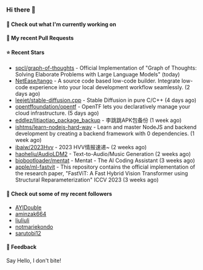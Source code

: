 ### Hi there 👋

#### 👷 Check out what I'm currently working on

#### 🔨 My recent Pull Requests


#### ⭐ Recent Stars

- [spcl/graph-of-thoughts](https://github.com/spcl/graph-of-thoughts) - Official Implementation of &#34;Graph of Thoughts: Solving Elaborate Problems with Large Language Models&#34; (today)
- [NetEase/tango](https://github.com/NetEase/tango) - A source code based low-code builder. Integrate low-code experience into your local development workflow seamlessly. (2 days ago)
- [leejet/stable-diffusion.cpp](https://github.com/leejet/stable-diffusion.cpp) - Stable Diffusion in pure C/C&#43;&#43; (4 days ago)
- [opentffoundation/opentf](https://github.com/opentffoundation/opentf) - OpenTF lets you declaratively manage your cloud infrastructure. (5 days ago)
- [eddlez/litiaotiao_package_backup](https://github.com/eddlez/litiaotiao_package_backup) - 李跳跳APK包备份 (1 week ago)
- [ishtms/learn-nodejs-hard-way](https://github.com/ishtms/learn-nodejs-hard-way) - Learn and master NodeJS and backend development by creating a backend framework with 0 dependencies. (1 week ago)
- [ibaiw/2023Hvv](https://github.com/ibaiw/2023Hvv) - 2023 HVV情报速递~ (2 weeks ago)
- [haoheliu/AudioLDM2](https://github.com/haoheliu/AudioLDM2) - Text-to-Audio/Music Generation (2 weeks ago)
- [biobootloader/mentat](https://github.com/biobootloader/mentat) - Mentat - The AI Coding Assistant  (3 weeks ago)
- [apple/ml-fastvit](https://github.com/apple/ml-fastvit) - This repository contains the official implementation of the research paper, &#34;FastViT: A Fast Hybrid Vision Transformer using Structural Reparameterization&#34; ICCV 2023 (3 weeks ago)

#### 👯 Check out some of my recent followers

- [AYIDouble](https://github.com/AYIDouble)
- [aminzak664](https://github.com/aminzak664)
- [liuliuli](https://github.com/liuliuli)
- [notmariekondo](https://github.com/notmariekondo)
- [sarutobi12](https://github.com/sarutobi12)

#### 💬 Feedback

Say Hello, I don't bite!